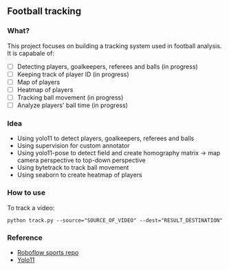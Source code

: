 ## Football tracking
### What?
This project focuses on building a tracking system used in football analysis. It is capabale of:

- [ ] Detecting players, goalkeepers, referees and balls (in progress)
- [ ] Keeping track of player ID (in progress)
- [ ] Map of players
- [ ] Heatmap of players 
- [ ] Tracking ball movement (in progress)
- [ ] Analyze players' ball time (in progress)

### Idea
- Using yolo11 to detect players, goalkeepers, referees and balls
- Using supervision for custom annotator
- Using yolo11-pose to detect field and create homography matrix -> map camera perspective to top-down perspective
- Using bytetrack to track ball movement
- Using seaborn to create heatmap of players

### How to use

To track a video:

`python track.py --source="SOURCE_OF_VIDEO" --dest="RESULT_DESTINATION"`

### Reference

- [Roboflow sports repo](https://github.com/roboflow/sports)
- [Yolo11](https://docs.ultralytics.com/models/yolo11/)
